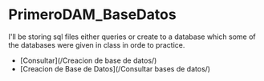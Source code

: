 # PrimeroDAM_BaseDatos

I'll be storing sql files either queries or create to a database which 
some of the databases were given in class in orde to practice.


- [Consultar](/Creacion de base de datos/)
- [Creacion de Base de Datos](/Consultar bases de datos/)
